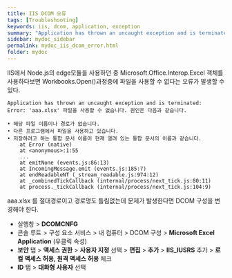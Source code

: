 ```yaml
---
title: IIS DCOM 오류
tags: [Troubleshooting]
keywords: iis, dcom, application, exception
summary: "Application has thrown an uncaught exception and is terminated: Error: 'aaa.xlsx' 파일을 사용할 수 없습니다. 원인은 다음과 같습니다."
sidebar: mydoc_sidebar
permalink: mydoc_iis_dcom_error.html
folder: mydoc
---
```


IIS에서 Node.js의 edge모듈을 사용하던 중 Microsoft.Office.Interop.Excel 객체를 사용하다보면 Workbooks.Open()과정중에 파일을 사용할 수 없다는 오류가 발생할 수 있다.

~~~
Application has thrown an uncaught exception and is terminated:
Error: 'aaa.xlsx' 파일을 사용할 수 없습니다. 원인은 다음과 같습니다.

• 해당 파일 이름이나 경로가 없습니다.
• 다른 프로그램에서 파일을 사용하고 있습니다.
• 저장하려고 하는 통합 문서 이름이 현재 열려 있는 통합 문서의 이름과 같습니다.
    at Error (native)
    at <anonymous>:1:55
    ...
    at emitNone (events.js:86:13)
    at IncomingMessage.emit (events.js:185:7)
    at endReadableNT (_stream_readable.js:974:12)
    at _combinedTickCallback (internal/process/next_tick.js:80:11)
    at process._tickCallback (internal/process/next_tick.js:104:9)
~~~

aaa.xlsx 를 절대경로이고 경로명도 틀림없는데 문제가 발생한다면 DCOM 구성을 변경해야 한다.

* 실행창 > **DCOMCNFG**
* 콘솔 루트 > 구성 요소 서비스 > 내 컴퓨터 > DCOM 구성 > **Microsoft Excel Application** (우클릭 속성)
* **보안** 탭 > **액세스 권한** > **사용자 지정** 선택 > **편집** > **추가** > **IIS_IUSRS** 추가 > **로컬 액세스 허용, 원격 액세스 허용** 체크
* **ID** 탭 > **대화형 사용자** 선택